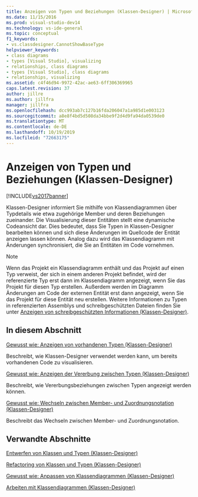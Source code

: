 ```yaml
---
title: Anzeigen von Typen und Beziehungen (Klassen-Designer) | Microsoft-Dokumentation
ms.date: 11/15/2016
ms.prod: visual-studio-dev14
ms.technology: vs-ide-general
ms.topic: conceptual
f1_keywords:
- vs.classdesigner.CannotShowBaseType
helpviewer_keywords:
- class diagrams
- types [Visual Studio], visualizing
- relationships, class diagrams
- types [Visual Studio], class diagrams
- relationships, visualizing
ms.assetid: c4f46d94-9972-42ac-ae63-6ff306369965
caps.latest.revision: 37
author: jillre
ms.author: jillfra
manager: jillfra
ms.openlocfilehash: dcc993ab7c127b16fda206047a1a985d1e003123
ms.sourcegitcommit: a8e8f4bd5d508da34bbe9f2d4d9fa94da0539de0
ms.translationtype: MT
ms.contentlocale: de-DE
ms.lasthandoff: 10/19/2019
ms.locfileid: "72663175"
---
```

# <a name="viewing-types-and-relationships-class-designer"></a>Anzeigen von Typen und Beziehungen (Klassen-Designer)
[!INCLUDE[vs2017banner](../includes/vs2017banner.md)]

Klassen-Designer informiert Sie mithilfe von Klassendiagrammen über Typdetails wie etwa zugehörige Member und deren Beziehungen zueinander. Die Visualisierung dieser Entitäten stellt eine dynamische Codeansicht dar. Dies bedeutet, dass Sie Typen in Klassen-Designer bearbeiten können und sich diese Änderungen im Quellcode der Entität anzeigen lassen können. Analog dazu wird das Klassendiagramm mit Änderungen synchronisiert, die Sie an Entitäten im Code vornehmen.

> [!NOTE]
> Wenn das Projekt ein Klassendiagramm enthält und das Projekt auf einen Typ verweist, der sich in einem anderen Projekt befindet, wird der referenzierte Typ erst dann im Klassendiagramm angezeigt, wenn Sie das Projekt für diesen Typ erstellen. Außerdem werden im Diagramm Änderungen am Code der externen Entität erst dann angezeigt, wenn Sie das Projekt für diese Entität neu erstellen. Weitere Informationen zu Typen in referenzierten Assemblys und schreibgeschützten Dateien finden Sie unter [Anzeigen von schreibgeschützten Informationen (Klassen-Designer)](https://msdn.microsoft.com/33e2d3a9-1668-4d10-ae56-fa09b3156e0a).

## <a name="in-this-section"></a>In diesem Abschnitt
 [Gewusst wie: Anzeigen von vorhandenen Typen (Klassen-Designer)](../ide/how-to-view-existing-types-class-designer.md)

 Beschreibt, wie Klassen-Designer verwendet werden kann, um bereits vorhandenen Code zu visualisieren.

 [Gewusst wie: Anzeigen der Vererbung zwischen Typen (Klassen-Designer)](../ide/how-to-view-inheritance-between-types-class-designer.md)

 Beschreibt, wie Vererbungsbeziehungen zwischen Typen angezeigt werden können.

 [Gewusst wie: Wechseln zwischen Member- und Zuordnungsnotation (Klassen-Designer)](../ide/how-to-change-between-member-notation-and-association-notation-class-designer.md)

 Beschreibt das Wechseln zwischen Member- und Zuordnungsnotation.

## <a name="related-sections"></a>Verwandte Abschnitte
 [Entwerfen von Klassen und Typen (Klassen-Designer)](../ide/designing-classes-and-types-class-designer.md)

 [Refactoring von Klassen und Typen (Klassen-Designer)](../ide/refactoring-classes-and-types-class-designer.md)

 [Gewusst wie: Anpassen von Klassendiagrammen (Klassen-Designer)](../ide/how-to-customize-class-diagrams-class-designer.md)

 [Arbeiten mit Klassendiagrammen (Klassen-Designer)](../ide/working-with-class-diagrams-class-designer.md)
